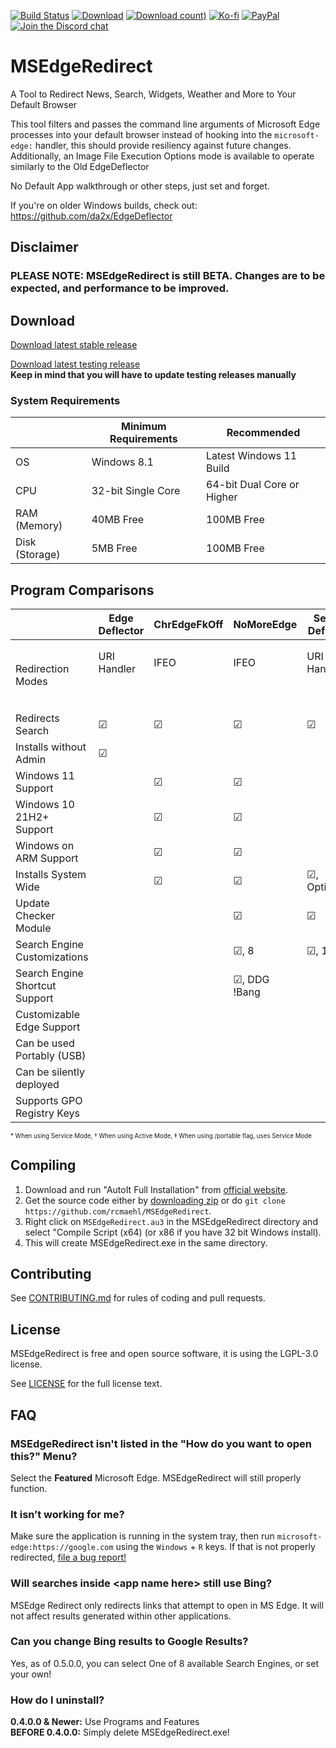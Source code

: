 [![Build Status](https://img.shields.io/github/workflow/status/rcmaehl/MSEdgeRedirect/mser)](https://github.com/rcmaehl/MSEdgeRedirect/actions?query=workflow%3Amser)
[![Download](https://img.shields.io/github/v/release/rcmaehl/MSEdgeRedirect)](https://github.com/rcmaehl/MSEdgeRedirect/releases/latest/)
[![Download count)](https://img.shields.io/github/downloads/rcmaehl/MSEdgeRedirect/total?label=Downloads)](https://github.com/rcmaehl/MSEdgeRedirect/releases/latest/)
[![Ko-fi](https://img.shields.io/badge/Support%20me%20on-Ko--fi-FF5E5B.svg?logo=ko-fi)](https://ko-fi.com/rcmaehl)
[![PayPal](https://img.shields.io/badge/Donate%20on-PayPal-00457C.svg?logo=paypal)](https://paypal.me/rhsky)
[![Join the Discord chat](https://img.shields.io/badge/Discord-chat-7289da.svg?&logo=discord)](https://discord.gg/uBnBcBx)

# MSEdgeRedirect
A Tool to Redirect News, Search, Widgets, Weather and More to Your Default Browser

This tool filters and passes the command line arguments of Microsoft Edge processes into your default browser instead of hooking into the `microsoft-edge:` handler, this should provide resiliency against future changes. Additionally, an Image File Execution Options mode is available to operate similarly to the Old EdgeDeflector

No Default App walkthrough or other steps, just set and forget.

If you're on older Windows builds, check out: https://github.com/da2x/EdgeDeflector

## Disclaimer

### PLEASE NOTE: MSEdgeRedirect is still BETA. Changes are to be expected, and performance to be improved.

## Download

[Download latest stable release](https://github.com/rcmaehl/MSEdgeRedirect/releases/latest/download/MSEdgeRedirect.exe)

[Download latest testing release](https://nightly.link/rcmaehl/MSEdgeRedirect/workflows/MSER/main/mser.zip)\
**Keep in mind that you will have to update testing releases manually**

### System Requirements
 |Minimum Requirements|Recommended
----|----|----
OS|Windows 8.1|Latest Windows 11 Build
CPU|32-bit Single Core|64-bit Dual Core or Higher
RAM (Memory)|40MB Free|100MB Free
Disk (Storage)|5MB Free|100MB Free

## Program Comparisons
 |Edge Deflector|ChrEdgeFkOff|NoMoreEdge|Search Deflector|MSEdge Redirect
----|----|----|----|----|----
Redirection Modes|URI Handler<br/><br/><br/>|IFEO<br/><br/><br/>|IFEO<br/><br/><br/>|URI Handler<br/><br/><br/>|URI Handler,<br/> URI Detection<sup>*</sup>,<br/>or IFEO<sup>†</sup>
Redirects Search|☑|☑|☑|☑|☑
Installs without Admin|☑| | | |☑<sup>*</sup>
Windows 11 Support| |☑|☑| |☑
Windows 10 21H2+ Support| |☑|☑| |☑
Windows on ARM Support| |☑|☑| |
Installs System Wide| |☑|☑|☑, Optionally|☑<sup>†</sup>
Update Checker Module| | |☑|☑|☑
Search Engine Customizations| | |☑, 8|☑, 14|☑, 9
Search Engine Shortcut Support| | |☑, DDG !Bang| | 
Customizable Edge Support| | | | |☑
Can be used Portably (USB)| | | | |☑<sup>‡</sup>
Can be silently deployed| | | | |☑
Supports GPO Registry Keys| | | | |☑


<sub><sup>\* When using Service Mode, † When using Active Mode, ‡ When using /portable flag, uses Service Mode</sub></sup>

## Compiling

1. Download and run "AutoIt Full Installation" from [official website](https://www.autoitscript.com/site/autoit/downloads). 
1. Get the source code either by [downloading zip](https://github.com/rcmaehl/MSEdgeRedirect/archive/main.zip) or do `git clone https://github.com/rcmaehl/MSEdgeRedirect`.
1. Right click on `MSEdgeRedirect.au3` in the MSEdgeRedirect directory and select "Compile Script (x64) (or x86 if you have 32 bit Windows install).
1. This will create MSEdgeRedirect.exe in the same directory.

## Contributing

See [CONTRIBUTING.md](CONTRIBUTING.md) for rules of coding and pull requests.

## License

MSEdgeRedirect is free and open source software, it is using the LGPL-3.0 license.

See [LICENSE](LICENSE) for the full license text.

## FAQ

### MSEdgeRedirect isn't listed in the "How do you want to open this?" Menu?

Select the **Featured** Microsoft Edge. MSEdgeRedirect will still properly function.

### It isn’t working for me?

Make sure the application is running in the system tray, then run `microsoft-edge:https://google.com` using the `Windows` + `R` keys. If that is not properly redirected, [file a bug report!](https://github.com/rcmaehl/MSEdgeRedirect/issues/new?assignees=&labels=&template=bug_report.md&title=)

### Will searches inside \<app name here\> still use Bing?

MSEdge Redirect only redirects links that attempt to open in MS Edge. It will not affect results generated within other applications.

### Can you change Bing results to Google Results?

Yes, as of 0.5.0.0, you can select One of 8 available Search Engines, or set your own!
  
### How do I uninstall?

**0.4.0.0 & Newer:** Use Programs and Features\
**BEFORE 0.4.0.0:** Simply delete MSEdgeRedirect.exe!
